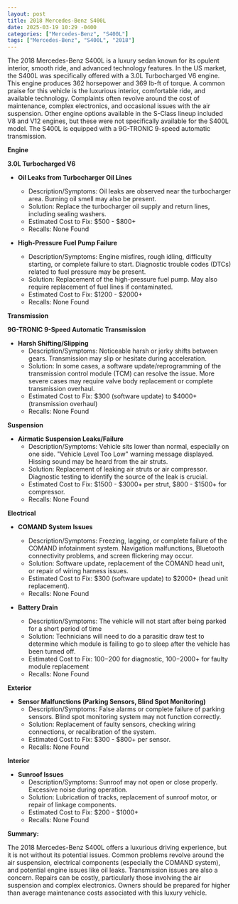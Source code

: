 ```yaml
---
layout: post
title: 2018 Mercedes-Benz S400L
date: 2025-03-19 10:29 -0400
categories: ["Mercedes-Benz", "S400L"]
tags: ["Mercedes-Benz", "S400L", "2018"]
---
```

The 2018 Mercedes-Benz S400L is a luxury sedan known for its opulent interior, smooth ride, and advanced technology features. In the US market, the S400L was specifically offered with a 3.0L Turbocharged V6 engine. This engine produces 362 horsepower and 369 lb-ft of torque. A common praise for this vehicle is the luxurious interior, comfortable ride, and available technology. Complaints often revolve around the cost of maintenance, complex electronics, and occasional issues with the air suspension. Other engine options available in the S-Class lineup included V8 and V12 engines, but these were not specifically available for the S400L model. The S400L is equipped with a 9G-TRONIC 9-speed automatic transmission.

**Engine**

**3.0L Turbocharged V6**

*   **Oil Leaks from Turbocharger Oil Lines**
    *   Description/Symptoms: Oil leaks are observed near the turbocharger area. Burning oil smell may also be present.
    *   Solution: Replace the turbocharger oil supply and return lines, including sealing washers.
    *   Estimated Cost to Fix: $500 - $800+
    *   Recalls: None Found

*   **High-Pressure Fuel Pump Failure**
    *   Description/Symptoms: Engine misfires, rough idling, difficulty starting, or complete failure to start. Diagnostic trouble codes (DTCs) related to fuel pressure may be present.
    *   Solution: Replacement of the high-pressure fuel pump. May also require replacement of fuel lines if contaminated.
    *   Estimated Cost to Fix: $1200 - $2000+
    *   Recalls: None Found

**Transmission**

**9G-TRONIC 9-Speed Automatic Transmission**

*   **Harsh Shifting/Slipping**
    *   Description/Symptoms: Noticeable harsh or jerky shifts between gears. Transmission may slip or hesitate during acceleration.
    *   Solution: In some cases, a software update/reprogramming of the transmission control module (TCM) can resolve the issue. More severe cases may require valve body replacement or complete transmission overhaul.
    *   Estimated Cost to Fix: $300 (software update) to $4000+ (transmission overhaul)
    *   Recalls: None Found

**Suspension**

*   **Airmatic Suspension Leaks/Failure**
    *   Description/Symptoms: Vehicle sits lower than normal, especially on one side. "Vehicle Level Too Low" warning message displayed. Hissing sound may be heard from the air struts.
    *   Solution: Replacement of leaking air struts or air compressor. Diagnostic testing to identify the source of the leak is crucial.
    *   Estimated Cost to Fix: $1500 - $3000+ per strut, $800 - $1500+ for compressor.
    *   Recalls: None Found

**Electrical**

*   **COMAND System Issues**
    *   Description/Symptoms: Freezing, lagging, or complete failure of the COMAND infotainment system. Navigation malfunctions, Bluetooth connectivity problems, and screen flickering may occur.
    *   Solution: Software update, replacement of the COMAND head unit, or repair of wiring harness issues.
    *   Estimated Cost to Fix: $300 (software update) to $2000+ (head unit replacement).
    *   Recalls: None Found

*   **Battery Drain**
    * Description/Symptoms: The vehicle will not start after being parked for a short period of time
    * Solution: Technicians will need to do a parasitic draw test to determine which module is failing to go to sleep after the vehicle has been turned off.
    * Estimated Cost to Fix: $100-$200 for diagnostic, $100-$2000+ for faulty module replacement
    * Recalls: None Found

**Exterior**

*   **Sensor Malfunctions (Parking Sensors, Blind Spot Monitoring)**
    *   Description/Symptoms: False alarms or complete failure of parking sensors. Blind spot monitoring system may not function correctly.
    *   Solution: Replacement of faulty sensors, checking wiring connections, or recalibration of the system.
    *   Estimated Cost to Fix: $300 - $800+ per sensor.
    *   Recalls: None Found

**Interior**

*   **Sunroof Issues**
    *   Description/Symptoms: Sunroof may not open or close properly. Excessive noise during operation.
    *   Solution: Lubrication of tracks, replacement of sunroof motor, or repair of linkage components.
    *   Estimated Cost to Fix: $200 - $1000+
    *   Recalls: None Found

**Summary:**

The 2018 Mercedes-Benz S400L offers a luxurious driving experience, but it is not without its potential issues. Common problems revolve around the air suspension, electrical components (especially the COMAND system), and potential engine issues like oil leaks. Transmission issues are also a concern. Repairs can be costly, particularly those involving the air suspension and complex electronics. Owners should be prepared for higher than average maintenance costs associated with this luxury vehicle.

